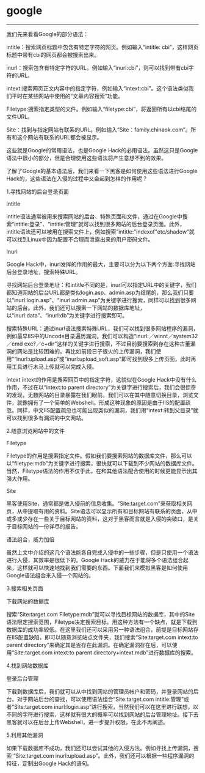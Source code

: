 # google

---


我们先来看看Google的部分语法：

intitle：搜索网页标题中包含有特定字符的网页。例如输入“intitle: cbi”，这样网页标题中带有cbi的网页都会被搜索出来。

inurl：搜索包含有特定字符的URL。例如输入“inurl:cbi”，则可以找到带有cbi字符的URL。

intext:搜索网页正文内容中的指定字符，例如输入“intext:cbi”。这个语法类似我们平时在某些网站中使用的“文章内容搜索”功能。

Filetype:搜索指定类型的文件。例如输入“filetype:cbi”，将返回所有以cbi结尾的文件URL。

Site：找到与指定网站有联系的URL。例如输入“Site：family.chinaok.com”。所有和这个网站有联系的URL都会被显示。

这些就是Google的常用语法，也是Google Hack的必用语法。虽然这只是Google语法中很小的部分，但是合理使用这些语法将产生意想不到的效果。

了解了Google的基本语法后，我们来看一下黑客是如何使用这些语法进行Google Hack的，这些语法在入侵的过程中又会起到怎样的作用呢？

1.寻找网站的后台登录页面

Intitle

intitle语法通常被用来搜索网站的后台、特殊页面和文件，通过在Google中搜索“intitle:登录”、“intitle:管理”就可以找到很多网站的后台登录页面。此外，intitle语法还可以被用在搜索文件上，例如搜索“intitle:"indexof"etc/shadow”就可以找到Linux中因为配置不合理而泄露出来的用户密码文件。

Inurl

Google Hack中，inurl发挥的作用的最大，主要可以分为以下两个方面:寻找网站后台登录地址，搜索特殊URL。

寻找网站后台登录地址：和intitle不同的是，inurl可以指定URL中的关键字，我们都知道网站的后台URL都是类似login.asp、admin.asp为结尾的，那么我们只要以“inurl:login.asp”、“inurl:admin.asp”为关键字进行搜索，同样可以找到很多网站的后台。此外，我们还可以搜索一下网站的数据库地址，以“inurl:data”、“inurl:db”为关键字进行搜索即可。

搜索特殊URL：通过inurl语法搜索特殊URL，我们可以找到很多网站程序的漏洞，例如最早IIS中的Uncode目录遍历漏洞，我们可以构造“inurl:／winnt／system32／cmd exe?／c+dir”这样的关键字进行搜索，不过目前要搜索到存在这种古董漏洞的网站是比较困难的。再比如前段日子很火的上传漏洞，我们使用““inurl:upload.asp”或“inurl:upload_soft.asp”即可找到很多上传页面，此时再用工具进行木马上传就可以完成入侵。

Intext
intext的作用是搜索网页中的指定字符，这貌似在Google Hack中没有什么作用，不过在以“intext:to parent directory”为关键字进行搜索后，我们会很惊奇的发现，无数网站的目录暴露在我们眼前。我们可以在其中随意切换目录，浏览文件，就像拥有了一个简单的Webshell。形成这种现象的原因是由于IIS的配置疏忽。同样，中文IIS配置疏忽也可能出现类似的漏洞，我们用“intext:转到父目录”就可以找到很多有漏洞的中文网站。

2.随意浏览网站中的文件

Filetype

Filetype的作用是搜索指定文件。假如我们要搜索网站的数据库文件，那么可以以“filetype:mdb”为关键字进行搜索，很快就可以下载到不少网站的数据库文件。当然，Filetype语法的作用不仅于此，在和其他语法配合使用的时候更能显示出其强大作用。

Site

黑客使用Site，通常都是做入侵前的信息收集。“Site:target.com”来获取相关网页，从中提取有用的资料。Site语法可以显示所有和目标网站有联系的页面，从中或多或少存在一些关于目标网站的资料，这对于黑客而言就是入侵的突破口，是关于目标网站的一份详尽的报告。

语法组合，威力加倍

虽然上文中介绍的这几个语法能各自完成入侵中的一些步骤，但是只使用一个语法进行入侵，其效率是很低下的。Google Hack的威力在于能将多个语法组合起来，这样就可以快速地找到我们需要的东西。下面我们来模拟黑客是如何使用Google语法组合来入侵一个网站的。

3.搜索相关页面

下载网站的数据库

搜索“Site:target.com Filetype:mdb”就可以寻找目标网站的数据库，其中的Site语法限定搜索范围，Filetype决定搜索目标。用这种方法有一个缺点，就是下载到数据库的成功率较低。在这里我们还可以采用另一种语法组合，前提是目标网站存在IIS配置缺陷，即可以随意浏览站点文件夹，我们搜索“Site:target.com intext:to parent directory”来确定其是否存在此漏洞。在确定漏洞存在后，可以使用“Site:target.com intext:to parent directory+intext.mdb”进行数据库的搜索。

4.找到网站数据库

登录后台管理

下载到数据库后，我们就可以从中找到网站的管理员帐户和密码，并登录网站的后台。对于网站后台的查找，可以使用语法组合“Site:target.com intitle:管理”或者“Site:target.com inurl:login.asp”进行搜索，当然我们可以在这里进行联想，以不同的字符进行搜索，这样就有很大的概率可以找到网站的后台管理地址。接下去黑客就可以在后台上传Webshell，进一步提升权限，在此不再阐述。

5.利用其他漏洞

如果下载数据库不成功，我们还可以尝试其他的入侵方法。例如寻找上传漏洞，搜索 “Site:target.com inurl:upload.asp”。此外，我们还可以根据一些程序漏洞的特征，定制出Google Hack的语句。
